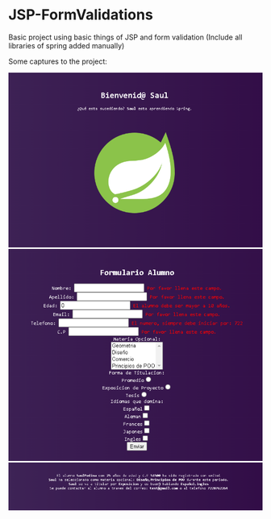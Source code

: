 # JSP-FormValidations
Basic project using basic things of JSP and form validation (Include all libraries of spring added manually)

Some captures to the project:

![](/Spring_MVC1/src/main/webapp/resources/img/v1.png)
![](/Spring_MVC1/src/main/webapp/resources/img/v2.png)
![](/Spring_MVC1/src/main/webapp/resources/img/v3.png)
